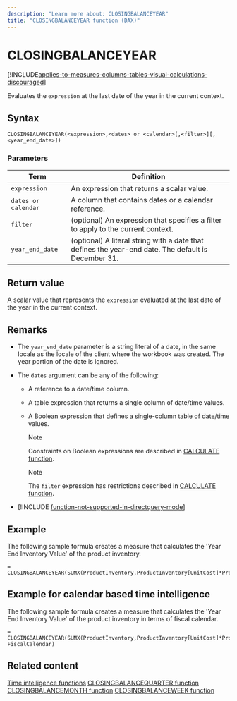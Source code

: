 ```yaml
---
description: "Learn more about: CLOSINGBALANCEYEAR"
title: "CLOSINGBALANCEYEAR function (DAX)"
---
```

# CLOSINGBALANCEYEAR

[!INCLUDE[applies-to-measures-columns-tables-visual-calculations-discouraged](includes/applies-to-measures-columns-tables-visual-calculations-discouraged.md)]

Evaluates the `expression` at the last date of the year in the current context.

## Syntax

```dax
CLOSINGBALANCEYEAR(<expression>,<dates> or <calendar>[,<filter>][,<year_end_date>])
```

### Parameters

|Term|Definition|
|--------|--------------|
|`expression`|An expression that returns a scalar value.|
|`dates or calendar`|A column that contains dates or a calendar reference.|
|`filter`|(optional) An expression that specifies a filter to apply to the current context.|
|`year_end_date`|(optional) A literal string with a date that defines the year-end date. The default is December 31.|

## Return value

A scalar value that represents the `expression` evaluated at the last date of the year in the current context.

## Remarks

- The `year_end_date` parameter is a string literal of a date, in the same locale as the locale of the client where the workbook was created. The year portion of the date is ignored.

- The `dates` argument can be any of the following:

  - A reference to a date/time column.

  - A table expression that returns a single column of date/time values.

  - A Boolean expression that defines a single-column table of date/time values.

    > [!NOTE]
    > Constraints on Boolean expressions are described in [CALCULATE function](calculate-function-dax.md).

    > [!NOTE]
    > The `filter` expression has restrictions described in [CALCULATE function](calculate-function-dax.md).

- [!INCLUDE [function-not-supported-in-directquery-mode](includes/function-not-supported-in-directquery-mode.md)]

## Example

The following sample formula creates a measure that calculates the 'Year End Inventory Value' of the product inventory.

```dax
= CLOSINGBALANCEYEAR(SUMX(ProductInventory,ProductInventory[UnitCost]*ProductInventory[UnitsBalance]),DateTime[DateKey])
```

## Example for calendar based time intelligence

The following sample formula creates a measure that calculates the 'Year End Inventory Value' of the product inventory in terms of fiscal calendar.

```dax
= CLOSINGBALANCEYEAR(SUMX(ProductInventory,ProductInventory[UnitCost]*ProductInventory[UnitsBalance]), FiscalCalendar)
```

## Related content

[Time intelligence functions](time-intelligence-functions-dax.md)
[CLOSINGBALANCEQUARTER function](closingbalancequarter-function-dax.md)
[CLOSINGBALANCEMONTH function](closingbalancemonth-function-dax.md)
[CLOSINGBALANCEWEEK function](closingbalanceweek-function-dax.md)
